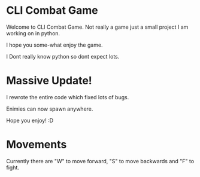 # CLI Combat Game

Welcome to CLI Combat Game. Not really a game just a small project I am working on in python.

I hope you some-what enjoy the game.

I Dont really know python so dont expect lots.

# Massive Update!

I rewrote the entire code which fixed lots of bugs.

Enimies can now spawn anywhere.

Hope you enjoy! :D

# Movements

Currently there are "W" to move forward, "S" to move backwards and "F" to fight.
